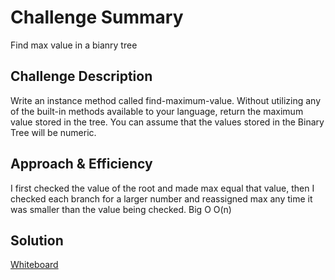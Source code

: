 # Challenge Summary
Find max value in a bianry tree

## Challenge Description
Write an instance method called find-maximum-value. Without utilizing any of the built-in methods available to your language, return the maximum value stored in the tree. You can assume that the values stored in the Binary Tree will be numeric.

## Approach & Efficiency
I first checked the value of the root and made max equal that value, then I checked each branch for a larger number and reassigned max any time it was smaller than the value being checked. Big O O(n)

## Solution
[Whiteboard](findMax.png)
